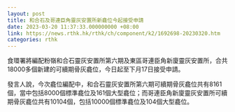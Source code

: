 ```yaml
---
layout: post
title: 和合石及哥連臣角靈灰安置所新龕位今起接受申請
date: 2023-03-20 11:37:33.000000000 +08:00
link: https://news.rthk.hk/rthk/ch/component/k2/1692698-20230320.htm
categories: rthk
---
```


食環署將編配粉嶺和合石靈灰安置所第六期及東區哥連臣角新廈靈灰安置所，合共18000多個新建的可續期骨灰龕位，今日起至下月17日接受申請。

發言人說，今次龕位編配中，和合石靈灰安置所第六期可續期骨灰龕位共有8161個，當中包括8000個標準龕位及161個大型龕位；而哥連臣角新廈靈灰安置所可續期骨灰龕位共有10104個，包括10000個標準龕位及104個大型龕位。
